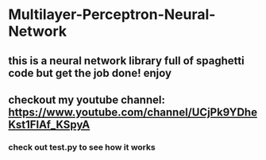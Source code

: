 # Multilayer-Perceptron-Neural-Network

## this is a neural network library full of spaghetti code but get the job done! enjoy
## checkout my youtube channel: https://www.youtube.com/channel/UCjPk9YDheKst1FlAf_KSpyA

### check out test.py to see how it works


